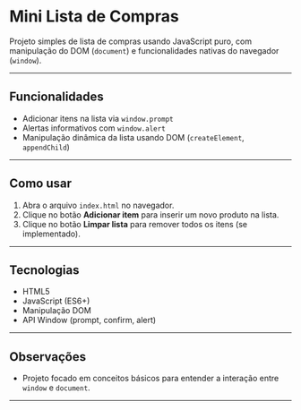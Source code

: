 # Mini Lista de Compras

Projeto simples de lista de compras usando JavaScript puro, com manipulação do DOM (`document`) e funcionalidades nativas do navegador (`window`).

---

## Funcionalidades

- Adicionar itens na lista via `window.prompt`
- Alertas informativos com `window.alert`
- Manipulação dinâmica da lista usando DOM (`createElement`, `appendChild`)

---

## Como usar

1. Abra o arquivo `index.html` no navegador.
2. Clique no botão **Adicionar item** para inserir um novo produto na lista.
3. Clique no botão **Limpar lista** para remover todos os itens (se implementado).

---

## Tecnologias

- HTML5
- JavaScript (ES6+)
- Manipulação DOM
- API Window (prompt, confirm, alert)

---

## Observações

- Projeto focado em conceitos básicos para entender a interação entre `window` e `document`.

---
